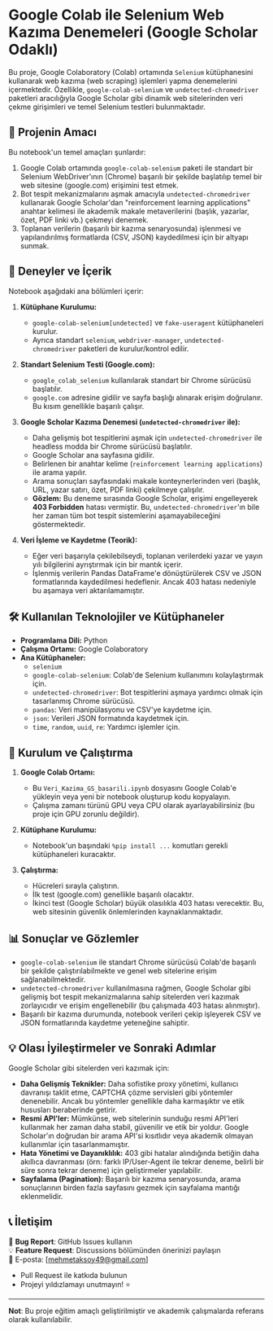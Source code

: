 # Google Colab ile Selenium Web Kazıma Denemeleri (Google Scholar Odaklı)

Bu proje, Google Colaboratory (Colab) ortamında `Selenium` kütüphanesini kullanarak web kazıma (web scraping) işlemleri yapma denemelerini içermektedir. Özellikle, `google-colab-selenium` ve `undetected-chromedriver` paketleri aracılığıyla Google Scholar gibi dinamik web sitelerinden veri çekme girişimleri ve temel Selenium testleri bulunmaktadır.

## 🎯 Projenin Amacı

Bu notebook'un temel amaçları şunlardır:
1.  Google Colab ortamında `google-colab-selenium` paketi ile standart bir Selenium WebDriver'ının (Chrome) başarılı bir şekilde başlatılıp temel bir web sitesine (google.com) erişimini test etmek.
2.  Bot tespit mekanizmalarını aşmak amacıyla `undetected-chromedriver` kullanarak Google Scholar'dan "reinforcement learning applications" anahtar kelimesi ile akademik makale metaverilerini (başlık, yazarlar, özet, PDF linki vb.) çekmeyi denemek.
3.  Toplanan verilerin (başarılı bir kazıma senaryosunda) işlenmesi ve yapılandırılmış formatlarda (CSV, JSON) kaydedilmesi için bir altyapı sunmak.

## 🧪 Deneyler ve İçerik

Notebook aşağıdaki ana bölümleri içerir:

1.  **Kütüphane Kurulumu:**
    * `google-colab-selenium[undetected]` ve `fake-useragent` kütüphaneleri kurulur.
    * Ayrıca standart `selenium`, `webdriver-manager`, `undetected-chromedriver` paketleri de kurulur/kontrol edilir.

2.  **Standart Selenium Testi (Google.com):**
    * `google_colab_selenium` kullanılarak standart bir Chrome sürücüsü başlatılır.
    * `google.com` adresine gidilir ve sayfa başlığı alınarak erişim doğrulanır. Bu kısım genellikle başarılı çalışır.

3.  **Google Scholar Kazıma Denemesi (`undetected-chromedriver` ile):**
    * Daha gelişmiş bot tespitlerini aşmak için `undetected-chromedriver` ile headless modda bir Chrome sürücüsü başlatılır.
    * Google Scholar ana sayfasına gidilir.
    * Belirlenen bir anahtar kelime (`reinforcement learning applications`) ile arama yapılır.
    * Arama sonuçları sayfasındaki makale konteynerlerinden veri (başlık, URL, yazar satırı, özet, PDF linki) çekilmeye çalışılır.
    * **Gözlem:** Bu deneme sırasında Google Scholar, erişimi engelleyerek **403 Forbidden** hatası vermiştir. Bu, `undetected-chromedriver`'ın bile her zaman tüm bot tespit sistemlerini aşamayabileceğini göstermektedir.

4.  **Veri İşleme ve Kaydetme (Teorik):**
    * Eğer veri başarıyla çekilebilseydi, toplanan verilerdeki yazar ve yayın yılı bilgilerini ayrıştırmak için bir mantık içerir.
    * İşlenmiş verilerin Pandas DataFrame'e dönüştürülerek CSV ve JSON formatlarında kaydedilmesi hedeflenir. Ancak 403 hatası nedeniyle bu aşamaya veri aktarılamamıştır.

## 🛠️ Kullanılan Teknolojiler ve Kütüphaneler

* **Programlama Dili:** Python
* **Çalışma Ortamı:** Google Colaboratory
* **Ana Kütüphaneler:**
    * `selenium`
    * `google-colab-selenium`: Colab'de Selenium kullanımını kolaylaştırmak için.
    * `undetected-chromedriver`: Bot tespitlerini aşmaya yardımcı olmak için tasarlanmış Chrome sürücüsü.
    * `pandas`: Veri manipülasyonu ve CSV'ye kaydetme için.
    * `json`: Verileri JSON formatında kaydetmek için.
    * `time`, `random`, `uuid`, `re`: Yardımcı işlemler için.

## 🚀 Kurulum ve Çalıştırma

1.  **Google Colab Ortamı:**
    * Bu `Veri_Kazima_GS_basarili.ipynb` dosyasını Google Colab'e yükleyin veya yeni bir notebook oluşturup kodu kopyalayın.
    * Çalışma zamanı türünü GPU veya CPU olarak ayarlayabilirsiniz (bu proje için GPU zorunlu değildir).

2.  **Kütüphane Kurulumu:**
    * Notebook'un başındaki `%pip install ...` komutları gerekli kütüphaneleri kuracaktır.

3.  **Çalıştırma:**
    * Hücreleri sırayla çalıştırın.
    * İlk test (google.com) genellikle başarılı olacaktır.
    * İkinci test (Google Scholar) büyük olasılıkla 403 hatası verecektir. Bu, web sitesinin güvenlik önlemlerinden kaynaklanmaktadır.

## 📊 Sonuçlar ve Gözlemler

* `google-colab-selenium` ile standart Chrome sürücüsü Colab'de başarılı bir şekilde çalıştırılabilmekte ve genel web sitelerine erişim sağlanabilmektedir.
* `undetected-chromedriver` kullanılmasına rağmen, Google Scholar gibi gelişmiş bot tespit mekanizmalarına sahip sitelerden veri kazımak zorlayıcıdır ve erişim engellenebilir (bu çalışmada 403 hatası alınmıştır).
* Başarılı bir kazıma durumunda, notebook verileri çekip işleyerek CSV ve JSON formatlarında kaydetme yeteneğine sahiptir.

## 💡 Olası İyileştirmeler ve Sonraki Adımlar

Google Scholar gibi sitelerden veri kazımak için:
* **Daha Gelişmiş Teknikler:** Daha sofistike proxy yönetimi, kullanıcı davranışı taklit etme, CAPTCHA çözme servisleri gibi yöntemler denenebilir. Ancak bu yöntemler genellikle daha karmaşıktır ve etik hususları beraberinde getirir.
* **Resmi API'ler:** Mümkünse, web sitelerinin sunduğu resmi API'leri kullanmak her zaman daha stabil, güvenilir ve etik bir yoldur. Google Scholar'ın doğrudan bir arama API'si kısıtlıdır veya akademik olmayan kullanımlar için tasarlanmamıştır.
* **Hata Yönetimi ve Dayanıklılık:** 403 gibi hatalar alındığında betiğin daha akıllıca davranması (örn: farklı IP/User-Agent ile tekrar deneme, belirli bir süre sonra tekrar deneme) için geliştirmeler yapılabilir.
* **Sayfalama (Pagination):** Başarılı bir kazıma senaryosunda, arama sonuçlarının birden fazla sayfasını gezmek için sayfalama mantığı eklenmelidir.



## 📞 İletişim

🐛 **Bug Report**: GitHub Issues kullanın  
💡 **Feature Request**: Discussions bölümünden önerinizi paylaşın  
📧 E-posta: [mehmetaksoy49@gmail.com]

- Pull Request ile katkıda bulunun
- Projeyi yıldızlamayı unutmayın! ⭐

---

**Not**: Bu proje eğitim amaçlı geliştirilmiştir ve akademik çalışmalarda referans olarak kullanılabilir.
